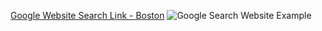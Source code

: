 [Google Website Search Link - Boston](https://docs.google.com/spreadsheets/d/1xHIA38O6pD_eyyAoakeGUtj1RIfZBijIwaz2nWWE2V4/edit?usp=sharing)
![Google Search Website Example](https://user-images.githubusercontent.com/85134229/151622576-178bdab8-6686-42cb-902d-16be1818a796.png)
